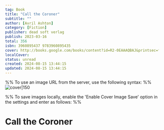 ```yaml
---
tag: Book
title: "Call the Coroner"
subtitle: ""
author: [Avril Ashton]
category: [Fiction]
publisher: dead soft verlag
publish: 2023-03-16
total: 356
isbn: 3960895437 9783960895435
cover: http://books.google.com/books/content?id=R2-0EAAAQBAJ&printsec=frontcover&img=1&zoom=1&edge=curl&source=gbs_api
localCover: 
status: unread
created: 2024-08-15 13:44:15
updated: 2024-08-15 13:44:15
---
```


%% To use an image URL from the server, use the following syntax: %%
![cover|150](http://books.google.com/books/content?id=R2-0EAAAQBAJ&printsec=frontcover&img=1&zoom=1&edge=curl&source=gbs_api)

%% To save images locally, enable the 'Enable Cover Image Save' option in the settings and enter as follows: %%


# Call the Coroner